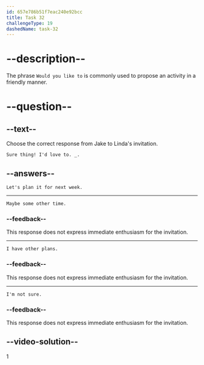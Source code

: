 ```yaml
---
id: 657e786b51f7eac240e92bcc
title: Task 32
challengeType: 19
dashedName: task-32
---
```


# --description--

The phrase `Would you like to` is commonly used to propose an activity in a friendly manner.

# --question--

## --text--

Choose the correct response from Jake to Linda's invitation.

`Sure thing! I'd love to. _.`

## --answers--

`Let's plan it for next week.`

---

`Maybe some other time.`

### --feedback--

This response does not express immediate enthusiasm for the invitation.

---

`I have other plans.`

### --feedback--

This response does not express immediate enthusiasm for the invitation.

---

`I'm not sure.`

### --feedback--

This response does not express immediate enthusiasm for the invitation.

## --video-solution--

1

